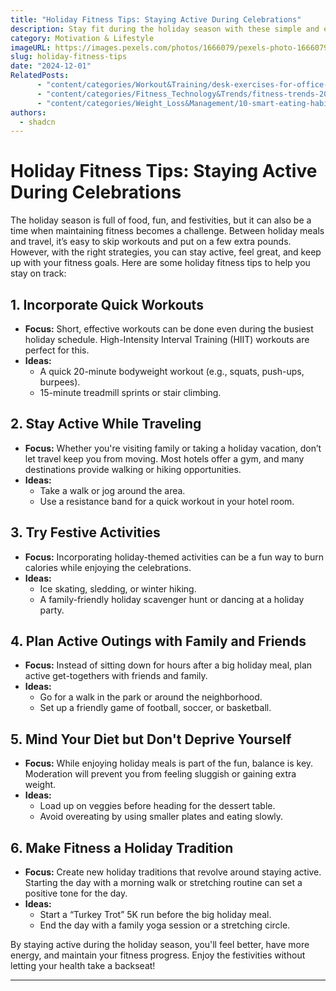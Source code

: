 ```yaml
---
title: "Holiday Fitness Tips: Staying Active During Celebrations"
description: Stay fit during the holiday season with these simple and effective fitness tips. Learn how to incorporate exercise into your holiday celebrations and avoid holiday weight gain.
category: Motivation & Lifestyle
imageURL: https://images.pexels.com/photos/1666079/pexels-photo-1666079.jpg?auto=compress&cs=tinysrgb&w=600
slug: holiday-fitness-tips
date: "2024-12-01"
RelatedPosts:
      - "content/categories/Workout&Training/desk-exercises-for-office-workers.md"
      - "content/categories/Fitness_Technology&Trends/fitness-trends-2025.md"
      - "content/categories/Weight_Loss&Management/10-smart-eating-habits.md"
authors:
  - shadcn
---
```


# Holiday Fitness Tips: Staying Active During Celebrations

The holiday season is full of food, fun, and festivities, but it can also be a time when maintaining fitness becomes a challenge. Between holiday meals and travel, it’s easy to skip workouts and put on a few extra pounds. However, with the right strategies, you can stay active, feel great, and keep up with your fitness goals. Here are some holiday fitness tips to help you stay on track:

## 1. **Incorporate Quick Workouts**
   - **Focus:** Short, effective workouts can be done even during the busiest holiday schedule. High-Intensity Interval Training (HIIT) workouts are perfect for this.
   - **Ideas:** 
     - A quick 20-minute bodyweight workout (e.g., squats, push-ups, burpees).
     - 15-minute treadmill sprints or stair climbing.

## 2. **Stay Active While Traveling**
   - **Focus:** Whether you're visiting family or taking a holiday vacation, don’t let travel keep you from moving. Most hotels offer a gym, and many destinations provide walking or hiking opportunities.
   - **Ideas:** 
     - Take a walk or jog around the area.
     - Use a resistance band for a quick workout in your hotel room.
   
## 3. **Try Festive Activities**
   - **Focus:** Incorporating holiday-themed activities can be a fun way to burn calories while enjoying the celebrations.
   - **Ideas:** 
     - Ice skating, sledding, or winter hiking.
     - A family-friendly holiday scavenger hunt or dancing at a holiday party.

## 4. **Plan Active Outings with Family and Friends**
   - **Focus:** Instead of sitting down for hours after a big holiday meal, plan active get-togethers with friends and family.
   - **Ideas:** 
     - Go for a walk in the park or around the neighborhood.
     - Set up a friendly game of football, soccer, or basketball.

## 5. **Mind Your Diet but Don't Deprive Yourself**
   - **Focus:** While enjoying holiday meals is part of the fun, balance is key. Moderation will prevent you from feeling sluggish or gaining extra weight.
   - **Ideas:** 
     - Load up on veggies before heading for the dessert table.
     - Avoid overeating by using smaller plates and eating slowly.

## 6. **Make Fitness a Holiday Tradition**
   - **Focus:** Create new holiday traditions that revolve around staying active. Starting the day with a morning walk or stretching routine can set a positive tone for the day.
   - **Ideas:** 
     - Start a “Turkey Trot” 5K run before the big holiday meal.
     - End the day with a family yoga session or a stretching circle.

By staying active during the holiday season, you'll feel better, have more energy, and maintain your fitness progress. Enjoy the festivities without letting your health take a backseat!

---
